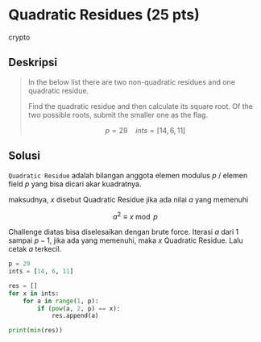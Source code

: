 # Quadratic Residues (25 pts)
crypto

## Deskripsi
> In the below list there are two non-quadratic residues and one quadratic residue.
>
> Find the quadratic residue and then calculate its square root. Of the two possible roots, submit the smaller one as the flag.
>
> $$  p=29 \ \ \ \ ints=[14,6,11] $$

## Solusi
`Quadratic Residue` adalah bilangan anggota elemen modulus $p$ / elemen field $p$ yang bisa dicari akar kuadratnya.

maksudnya, $x$ disebut Quadratic Residue jika ada nilai $a$ yang memenuhi

$$ a^2 \equiv x \bmod p $$

Challenge diatas bisa diselesaikan dengan brute force. Iterasi $a$ dari $1$ sampai $p - 1$,  jika ada yang memenuhi, maka $x$ Quadratic Residue. Lalu cetak $a$ terkecil.
``` python
p = 29
ints = [14, 6, 11]

res = []
for x in ints:
    for a in range(1, p):
        if (pow(a, 2, p) == x):
            res.append(a)

print(min(res))
```
